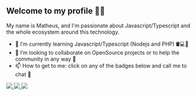 ## Welcome to my profile 🙋‍♂️

My name is Matheus, and I'm passionate about Javascript/Typescript and the whole ecosystem around this technology.

- 🌱 I’m currently learning Javascript/Typescript (Nodejs and PHP) 🛢💻📱
- 👯 I’m looking to collaborate on OpenSource projects or to help the community in any way 🚀
- 📫 How to get to me: click on any of the badges below and call me to chat 💬

<a href="https://twitter.com/Naflyy1">
 <img src="https://img.shields.io/badge/-Twitter-blue?style=flat-square&logo=Twitter&logoColor=white" />
</a>

<a href="https://www.instagram.com/onaflyy_/">
 <img src="https://img.shields.io/badge/-Instagram-ff2b8e?style=flat-square&logo=Instagram&logoColor=white" />
</a>

<a href="https://www.youtube.com/c/oNaflyy">
 <img src="https://img.shields.io/badge/-Youtube-FF0000?style=flat-square&logo=Youtube&logoColor=white" />
</a>

